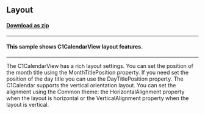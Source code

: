## Layout
#### [Download as zip](https://grapecity.github.io/DownGit/#/home?url=https://github.com/GrapeCity/ComponentOne-WinForms-Samples/tree/master/NetFramework\CalendarView\CS\Layout)
____
#### This sample shows C1CalendarView layout features.
____
The C1CalendarView has a rich layout settings. You can set the position of the month title using the MonthTitlePosition property.
If you need set the position of the day title you can use the DayTitlePosition property.
The C1Calendar supports the vertical orientation layout.
You can set the alignment using the Common theme: the HorizontalAlignment property when the layout is horizontal or the VerticalAlignment property when the layout is vertical.